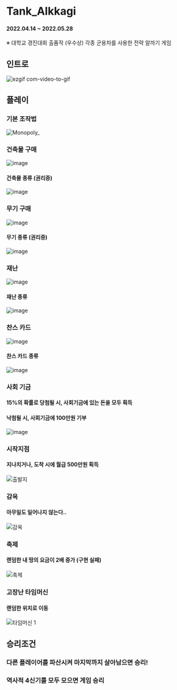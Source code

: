 # Tank_Alkkagi
#### 2022.04.14 ~ 2022.05.28
※ 대학교 경진대회 출품작 (우수상)
각종 군용차를 사용한 전략 알까기 게임

## 인트로
![ezgif com-video-to-gif](https://github.com/macaroonlove/Tank_Alkkagi/assets/87137181/d0c60d40-89bb-41f1-ba7d-a88f9620f8a3)

## 플레이
### 기본 조작법
![Monopoly_](https://github.com/macaroonlove/monopoly/assets/87137181/7fc698cf-f6dd-491b-9507-e8f1f0ce741c)

### 건축물 구매
![image](https://github.com/macaroonlove/monopoly/assets/87137181/808b22a1-c8cf-479e-b7e8-5ada1000a0c9)
#### 건축물 종류 (권리증)
![image](https://github.com/macaroonlove/monopoly/assets/87137181/84ac9c4f-8db4-418f-a1ae-62975481373a)

### 무기 구매
![image](https://github.com/macaroonlove/monopoly/assets/87137181/96609d62-a76d-483c-b516-c1013d491532)
#### 무기 종류 (권리증)
![image](https://github.com/macaroonlove/monopoly/assets/87137181/9ea75b79-6626-4e5b-b61e-2d92937f8f62)

### 재난
![image](https://github.com/macaroonlove/monopoly/assets/87137181/b44251e6-42a6-49fb-ae76-f46ce1b48194)
#### 재난 종류
![image](https://github.com/macaroonlove/monopoly/assets/87137181/fe17e79c-ae40-4609-a8c6-030e62de1928)

### 찬스 카드
![image](https://github.com/macaroonlove/monopoly/assets/87137181/d508a01a-3ec6-4626-89d0-86e86a9a3a3c)
#### 찬스 카드 종류
![image](https://github.com/macaroonlove/monopoly/assets/87137181/d98a98c3-9901-4931-920c-903717c89d32)

### 사회 기금
#### 15%의 확률로 당첨될 시, 사회기금에 있는 돈을 모두 획득
#### 낙첨될 시, 사회기금에 100만원 기부
![image](https://github.com/macaroonlove/monopoly/assets/87137181/94f17b1d-b18d-4cae-8b1f-3ca2e7e446a5)

### 시작지점
#### 지나치거나, 도착 시에 월급 500만원 획득
![출발지](https://github.com/macaroonlove/monopoly/assets/87137181/df0b9a6e-f2f4-4b30-93f0-f0179150fbef)

### 감옥
#### 아무일도 일어나지 않는다..
![감옥](https://github.com/macaroonlove/monopoly/assets/87137181/84c27410-5d68-4731-83d4-93e000f51e43)

### 축제
#### 랜덤한 내 땅의 요금이 2배 증가 (구현 실패)
![축제](https://github.com/macaroonlove/monopoly/assets/87137181/bfb99a70-953e-4c58-8e85-3c43e53f0d4b)

### 고장난 타임머신
#### 랜덤한 위치로 이동
![타임머신 1](https://github.com/macaroonlove/monopoly/assets/87137181/42f3de0a-e7c8-4c49-a030-4caef09b353f)

## 승리조건
### 다른 플레이어를 파산시켜 마지막까지 살아남으면 승리!
### 역사적 4신기를 모두 모으면 게임 승리
